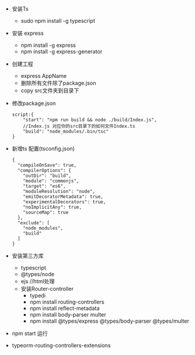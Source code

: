 * 安装Ts
	* sudo npm install -g typescript	

* 安装 express
	* npm install -g express
	* npm install -g express-generator 

* 创建工程
	* express AppName
	* 删除所有文件除了package.json
	* copy src文件夹到目录下
* 修改package.json
	
	```
	script:{
		"start": "npm run build && node ./build/Index.js", 
		//Index.js 对应你的src目录下的如何文件Index.ts
		"build": "node_modules/.bin/tsc"
	}
	```
	
* 新增ts 配置(tsconfig.json)
	
	```
	{
	  "compileOnSave": true,
	  "compilerOptions": {
	    "outDir": "build",
	    "module": "commonjs",
	    "target": "es6",
	    "moduleResolution": "node",
	    "emitDecoratorMetadata": true,
	    "experimentalDecorators": true,
	    "noImplicitAny": true,
	    "sourceMap": true
	  },
	  "exclude": [
	    "node_modules",
	    "build"
	  ]
	}
	```
* 安装第三方库
	* typescript
	* @types/node
	* ejs  //html处理
	* 安装Router-controller
		* typedi
		* npm install routing-controllers
		* npm install reflect-metadata
		* npm install body-parser multer
		* npm install @types/express @types/body-parser @types/multer

		
* npm start 运行





* typeorm-routing-controllers-extensions